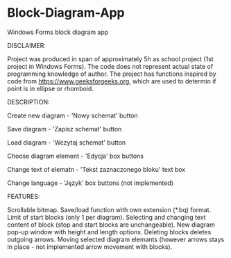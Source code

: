 # Block-Diagram-App
Windows Forms block diagram app

DISCLAIMER:

Project was produced in span of approximately 5h as school project (1st project in Windows Forms). 
The code does not represent actual state of programming knowledge of author. 
The project has functions inspired by code from https://www.geeksforgeeks.org, which are used to determin if point is in ellipse or rhomboid.

DESCRIPTION:

Create new diagram - 'Nowy schemat' button

Save diagram - 'Zapisz schemat' button

Load diagram - 'Wczytaj schemat' button

Choose diagram element - 'Edycja' box buttons

Change text of elematn - 'Tekst zaznaczonego bloku' text box

Change language - 'Język' box buttons (not implemented)

FEATURES:

Scrollable bitmap. Save/load function with own extension (*.bq) format. Limit of start blocks (only 1 per diagram). Selecting and changing text content of block (stop and start blocks are unchangeable).
New diagram pop-up window with height and length options. Deleting blocks deletes outgoing arrows. Moving selected diagram elemants (however arrows stays in place - not implemented arrow movement with blocks). 
